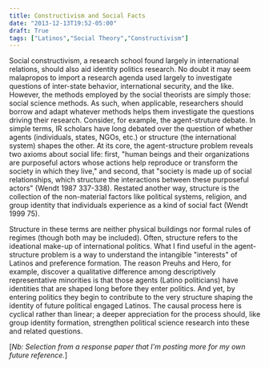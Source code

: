 ```yaml
---
title: Constructivism and Social Facts
date: "2013-12-13T19:52-05:00"
draft: True
tags: ["Latinos","Social Theory","Constructivism"]
---
```


Social constructivism, a research school found largely in international relations, should also aid identity politics research. No doubt it may seem malapropos to import a research agenda used largely to investigate questions of inter-state behavior, international security, and the like. However, the methods employed by the social theorists are simply those: social science methods. As such, when applicable, researchers should borrow and adapt whatever methods helps them investigate the questions driving their research. Consider, for example, the agent-struture debate. In simple terms, IR scholars have long debated over the question of whether agents (individuals, states, NGOs, etc.) or structure (the international system) shapes the other. At its core, the agent-structure problem reveals two axioms about social life: first, "human beings and their organizations are purposeful actors whose actions help reproduce or transform the society in which they live," and second, that "society is made up of social relationships, which structure the interactions between these purposeful actors" (Wendt 1987 337-338). Restated another way, structure is the collection of the non-material factors like political systems, religion, and group identity that individuals experience as a kind of social fact (Wendt 1999 75).

Structure in these terms are neither physical buildings nor formal rules of regimes (though both may be included). Often, structure refers to the ideational make-up of international politics. What I find useful in the agent-structure problem is a way to understand the intangible "interests" of Latinos and preference formation. The reason Preuhs and Hero, for example, discover a qualitative difference among descriptively representative minorities is that those agents (Latino politicians) have identities that are shaped long before they enter politics. And yet, by entering politics they begin to contribute to the very structure shaping the identity of future political engaged Latinos. The causal process here is cyclical rather than linear; a deeper appreciation for the process should, like group identity formation, strengthen political science research into these and related questions.


[*Nb: Selection from a response paper that I'm posting more for my own future reference.*]
